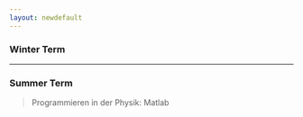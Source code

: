 ```yaml
---
layout: newdefault
---
```


### Winter Term

----

### Summer Term

> Programmieren in der Physik: Matlab
